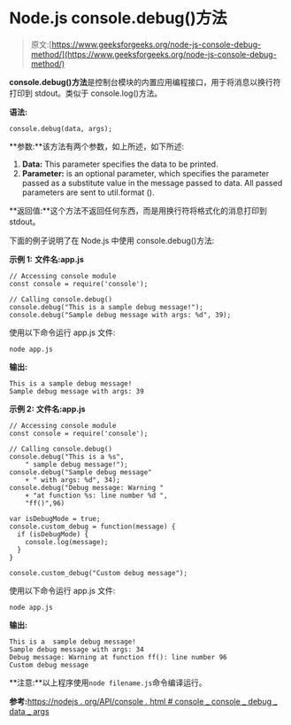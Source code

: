 # Node.js console.debug()方法

> 原文:[https://www.geeksforgeeks.org/node-js-console-debug-method/](https://www.geeksforgeeks.org/node-js-console-debug-method/)

**console.debug()方法**是控制台模块的内置应用编程接口，用于将消息以换行符打印到 stdout。类似于 console.log()方法。

**语法:**

```
console.debug(data, args);
```

**参数:**该方法有两个参数，如上所述，如下所述:

1.  **Data:** This parameter specifies the data to be printed.
2.  **Parameter:** is an optional parameter, which specifies the parameter passed as a substitute value in the message passed to data. All passed parameters are sent to util.format ().

**返回值:**这个方法不返回任何东西，而是用换行符将格式化的消息打印到 stdout。

下面的例子说明了在 Node.js 中使用 console.debug()方法:

**示例 1:** **文件名:app.js**

```
// Accessing console module
const console = require('console');

// Calling console.debug() 
console.debug("This is a sample debug message!");
console.debug("Sample debug message with args: %d", 39);
```

使用以下命令运行 app.js 文件:

```
node app.js
```

**输出:**

```
This is a sample debug message!
Sample debug message with args: 39

```

**示例 2:** **文件名:app.js**

```
// Accessing console module
const console = require('console');

// Calling console.debug()
console.debug("This is a %s", 
    " sample debug message!");
console.debug("Sample debug message"
    + " with args: %d", 34);
console.debug("Debug message: Warning "
    + "at function %s: line number %d ",
    "ff()",96)

var isDebugMode = true;
console.custom_debug = function(message) { 
  if (isDebugMode) {
    console.log(message);
  }
}

console.custom_debug("Custom debug message");
```

使用以下命令运行 app.js 文件:

```
node app.js
```

**输出:**

```
This is a  sample debug message!
Sample debug message with args: 34
Debug message: Warning at function ff(): line number 96
Custom debug message

```

**注意:**以上程序使用`node filename.js`命令编译运行。

**参考:**[https://nodejs . org/API/console . html # console _ console _ debug _ data _ args](https://nodejs.org/api/console.html#console_console_debug_data_args)